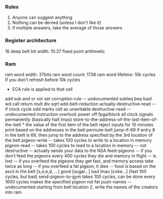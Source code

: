 ### Rules
1. Anyone can suggest anything
2. Nothing can be denied (unless I don't like it)
3. if multiple answers, take the average of those answers
### Register architecture
  16 deep belt
  bit width: 10.37 fixed point arithmetic
### Ram
ram word width: 37bits
ram word count: 1738
ram word lifetime: 10k cycles
If you don't refresh before 10k cycles
* ECA rule is applied to that cell

add
sub
and
or
xor
set corruption rule -- undocumented
subleq
beq
load wd
call
return
mult
div
sqrt
add-belt-reduction 
actually-destructive-read -- if clock cycle odd marks cell as unwritable
destructive-read -- undocumented instruction
overlock
	power off fpga/block all clock signals permanently (basically halt lmao)
store-to-the-address-of-the-last-item-of-the-belt * the value of the first item of the belt
reject inputs for 10 minutes
print based on the addresses in the belt
permute-belt
jump-if-69
	if entry 8 in the belt is 69, then jump to the address specified by the 3rd location of the belt
pigeon-write -- takes 100 cycles to write to a location in memory
pigeon-read -- takes 100 cycles to read to a location in memory
	-- not destructive
		-- actually sends your data to the NSA
feed-pigeons
	-- if you don't feed the pigeons every 400 cycles they die and memory in flight
	 -- is lost
	 -- if you overfeed the pigeons they get fast, and memory access take twice as long
	 -- if you overfeed a fat pigeon, it dies
	 -- food is based on the ascii in the belt
	 [s,e,e,d, ...] good
	 [sugar...] bad lmao
	 [coke...] (fast 100 cycles, but bad)
send-pigeon-to-gym
		takes 100 cycles, can be done every 1600 cycles
		makes the specified pigeon not fat
 push-names -- undocumented
	 starting from belt location 2, write the names of the creators into ram










